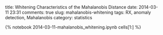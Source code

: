 title: Whitening Characteristics of the Mahalanobis Distance
date:  2014-03-11 23:31
comments: true
slug: mahalanobis-whitening
tags: RX, anomaly detection, Mahalanobis
category: statistics

{% notebook 2014-03-11-mahalanobis_whitening.ipynb cells[1:] %}

